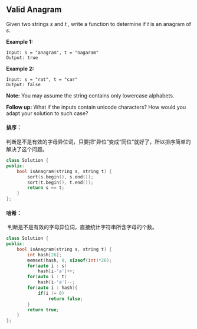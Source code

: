 ## Valid Anagram

Given two strings *s* and *t* , write a function to determine if *t* is an anagram of *s*.

**Example 1:**

```
Input: s = "anagram", t = "nagaram"
Output: true
```

**Example 2:**

```
Input: s = "rat", t = "car"
Output: false
```

**Note:**
You may assume the string contains only lowercase alphabets.

**Follow up:**
What if the inputs contain unicode characters? How would you adapt your solution to such case?

#### 排序：

​		判断是不是有效的字母异位词，只要把“异位”变成“同位”就好了，所以排序简单的解决了这个问题。

```c++
class Solution {
public:
    bool isAnagram(string s, string t) {
        sort(s.begin(), s.end());
        sort(t.begin(), t.end());
        return s == t;
    }
};
```

#### 哈希：

​		判断是不是有效的字母异位词，直接统计字符串所含字母的个数。

```c++
class Solution {
public:
    bool isAnagram(string s, string t) {
        int hash[26];
        memset(hash, 0, sizeof(int)*26);
        for(auto i : s)
            hash[i-'a']++;
        for(auto i : t)
            hash[i-'a']--;
        for(auto i : hash){
            if(i != 0)
                return false;
        }
        return true;
    }
};
```

